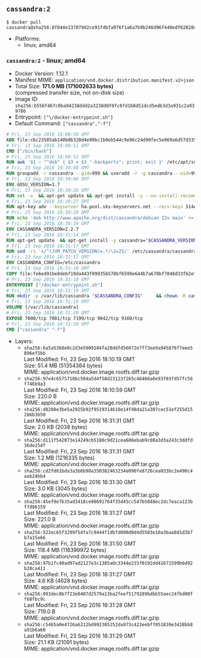 ## `cassandra:2`

```console
$ docker pull cassandra@sha256:8f044e137079d2ce91fdbfa976f1a6a7b9b246d96f440edf62828d6c85518671
```

-	Platforms:
	-	linux; amd64

### `cassandra:2` - linux; amd64

-	Docker Version: 1.12.1
-	Manifest MIME: `application/vnd.docker.distribution.manifest.v2+json`
-	Total Size: **171.0 MB (171002633 bytes)**  
	(compressed transfer size, not on-disk size)
-	Image ID: `sha256:b556f467c0ba94238ddd2a3238d8f0fc8fd168d51dcd5edb3d3a931c2a939786`
-	Entrypoint: `["\/docker-entrypoint.sh"]`
-	Default Command: `["cassandra","-f"]`

```dockerfile
# Fri, 23 Sep 2016 18:08:50 GMT
ADD file:c6c23585ab140b0b320d4e99bc1b0eb544c9e96c24d90fec5e069a6d57d335ca in / 
# Fri, 23 Sep 2016 18:08:51 GMT
CMD ["/bin/bash"]
# Fri, 23 Sep 2016 18:08:52 GMT
RUN awk '$1 ~ "^deb" { $3 = $3 "-backports"; print; exit }' /etc/apt/sources.list > /etc/apt/sources.list.d/backports.list
# Fri, 23 Sep 2016 18:30:08 GMT
RUN groupadd -r cassandra --gid=999 && useradd -r -g cassandra --uid=999 cassandra
# Fri, 23 Sep 2016 18:30:08 GMT
ENV GOSU_VERSION=1.7
# Fri, 23 Sep 2016 18:30:26 GMT
RUN set -x 	&& apt-get update && apt-get install -y --no-install-recommends ca-certificates wget && rm -rf /var/lib/apt/lists/* 	&& wget -O /usr/local/bin/gosu "https://github.com/tianon/gosu/releases/download/$GOSU_VERSION/gosu-$(dpkg --print-architecture)" 	&& wget -O /usr/local/bin/gosu.asc "https://github.com/tianon/gosu/releases/download/$GOSU_VERSION/gosu-$(dpkg --print-architecture).asc" 	&& export GNUPGHOME="$(mktemp -d)" 	&& gpg --keyserver ha.pool.sks-keyservers.net --recv-keys B42F6819007F00F88E364FD4036A9C25BF357DD4 	&& gpg --batch --verify /usr/local/bin/gosu.asc /usr/local/bin/gosu 	&& rm -r "$GNUPGHOME" /usr/local/bin/gosu.asc 	&& chmod +x /usr/local/bin/gosu 	&& gosu nobody true 	&& apt-get purge -y --auto-remove ca-certificates wget
# Fri, 23 Sep 2016 18:30:27 GMT
RUN apt-key adv --keyserver ha.pool.sks-keyservers.net --recv-keys 514A2AD631A57A16DD0047EC749D6EEC0353B12C
# Fri, 23 Sep 2016 18:30:28 GMT
RUN echo 'deb http://www.apache.org/dist/cassandra/debian 22x main' >> /etc/apt/sources.list.d/cassandra.list
# Fri, 23 Sep 2016 18:30:29 GMT
ENV CASSANDRA_VERSION=2.2.7
# Fri, 23 Sep 2016 18:31:14 GMT
RUN apt-get update 	&& apt-get install -y cassandra="$CASSANDRA_VERSION" 	&& rm -rf /var/lib/apt/lists/*
# Fri, 23 Sep 2016 18:31:17 GMT
RUN sed -ri 's/^(JVM_PATCH_VERSION)=.*/\1=25/' /etc/cassandra/cassandra-env.sh
# Fri, 23 Sep 2016 18:31:17 GMT
ENV CASSANDRA_CONFIG=/etc/cassandra
# Fri, 23 Sep 2016 18:31:18 GMT
COPY file:fe6ed91be8debf19da443f09935b578bf6599e644b7a670bf7048d33fb2efa9e in /docker-entrypoint.sh 
# Fri, 23 Sep 2016 18:31:18 GMT
ENTRYPOINT ["/docker-entrypoint.sh"]
# Fri, 23 Sep 2016 18:31:19 GMT
RUN mkdir -p /var/lib/cassandra "$CASSANDRA_CONFIG" 	&& chown -R cassandra:cassandra /var/lib/cassandra "$CASSANDRA_CONFIG" 	&& chmod 777 /var/lib/cassandra "$CASSANDRA_CONFIG"
# Fri, 23 Sep 2016 18:31:19 GMT
VOLUME [/var/lib/cassandra]
# Fri, 23 Sep 2016 18:31:20 GMT
EXPOSE 7000/tcp 7001/tcp 7199/tcp 9042/tcp 9160/tcp
# Fri, 23 Sep 2016 18:31:20 GMT
CMD ["cassandra" "-f"]
```

-	Layers:
	-	`sha256:6a5a5368e0c2d3e5909184fa28ddfd56072e7ff3ee9a945876f7eee5896ef5bb`  
		Last Modified: Fri, 23 Sep 2016 18:10:19 GMT  
		Size: 51.4 MB (51354364 bytes)  
		MIME: application/vnd.docker.image.rootfs.diff.tar.gzip
	-	`sha256:97e4c6575710bc50da5d4f58d23123f265c46466a6e93f03fd57fc56f746b9a3`  
		Last Modified: Fri, 23 Sep 2016 18:10:59 GMT  
		Size: 220.0 B  
		MIME: application/vnd.docker.image.rootfs.diff.tar.gzip
	-	`sha256:d8288e3be5a2925b92f9519314618e14f48da21a307cec51ef255d15286b3b50`  
		Last Modified: Fri, 23 Sep 2016 18:31:31 GMT  
		Size: 2.0 KB (2038 bytes)  
		MIME: application/vnd.docker.image.rootfs.diff.tar.gzip
	-	`sha256:d111f542073e14249cb5180c9d21cea686ebab9c08a3d3a243c3ddfd36de254f`  
		Last Modified: Fri, 23 Sep 2016 18:31:31 GMT  
		Size: 1.2 MB (1216335 bytes)  
		MIME: application/vnd.docker.image.rootfs.diff.tar.gzip
	-	`sha256:cd2fd81bda3a3b6b98a350382463234e090fe8726cea033bc2e490c4aab24bb4`  
		Last Modified: Fri, 23 Sep 2016 18:31:30 GMT  
		Size: 3.0 KB (3045 bytes)  
		MIME: application/vnd.docker.image.rootfs.diff.tar.gzip
	-	`sha256:45ef9e7b35ad3418ce98691764f35d45cc547b5048ec2dc7eaca123bf7d86159`  
		Last Modified: Fri, 23 Sep 2016 18:31:27 GMT  
		Size: 221.0 B  
		MIME: application/vnd.docker.image.rootfs.diff.tar.gzip
	-	`sha256:522ec65f3299f54fa7c9444f1dbfd090d0d4d5503e10a3baa8d1d3b7b7a15e66`  
		Last Modified: Fri, 23 Sep 2016 18:31:50 GMT  
		Size: 118.4 MB (118399972 bytes)  
		MIME: application/vnd.docker.image.rootfs.diff.tar.gzip
	-	`sha256:97b1fc40ad97ad2127e3c1385a0c3344e215f0192dd41671599b6d92b28ca411`  
		Last Modified: Fri, 23 Sep 2016 18:31:27 GMT  
		Size: 4.6 KB (4628 bytes)  
		MIME: application/vnd.docker.image.rootfs.diff.tar.gzip
	-	`sha256:093dec8b7f23e0407d2579a13ba2feef5179289bdbb55aec24fbd00ff68fbc9c`  
		Last Modified: Fri, 23 Sep 2016 18:31:28 GMT  
		Size: 719.0 B  
		MIME: application/vnd.docker.image.rootfs.diff.tar.gzip
	-	`sha256:c5465a0e4726a6212bd992305252da973c422eebff051839e3428bb8a91b6a60`  
		Last Modified: Fri, 23 Sep 2016 18:31:29 GMT  
		Size: 21.1 KB (21091 bytes)  
		MIME: application/vnd.docker.image.rootfs.diff.tar.gzip
